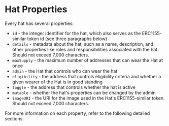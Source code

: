 # Hat Properties

Every hat has several properties:

* `id` - the integer identifier for the hat, which also serves as the ERC1155-similar token id (see three paragraphs below)
* `details` - metadata about the hat; such as a name, description, and other properties like roles and responsibilities associated with the hat. Should not exceed 7,000 characters.
* `maxSupply` - the maximum number of addresses that can wear the Hat at once
* `admin` - the Hat that controls who can wear the hat
* `eligibility` - the address that controls eligibility criteria and whether a given wearer of the Hat is in good standing
* `toggle` - the address that controls whether the hat is active
* `mutable` - whether the hat's properties can be changed by the admin
* `imageURI` - the URI for the image used in the Hat's ERC1155-similar token. Should not exceed 7,000 characters.

For more information on each property, refer to the following detailed sections:

